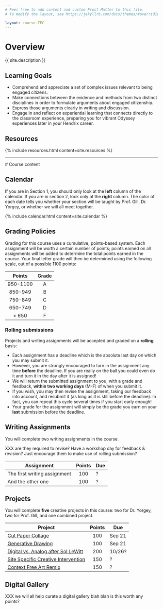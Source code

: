```yaml
---
# Feel free to add content and custom Front Matter to this file.
# To modify the layout, see https://jekyllrb.com/docs/themes/#overriding-theme-defaults

layout: course-TEC
---
```


# <a name="description">Overview</a>

{{ site.description }}

## <a name="goals">Learning Goals</a>

* Comprehend and appreciate a set of complex issues relevant to being
  engaged citizens.
* Make connections between the evidence and methods from two distinct
  disciplines in order to formulate arguments about engaged citizenship.
* Express those arguments clearly in writing and discussion.
* Engage in and reflect on experiential learning that connects
  directly to the classroom experience, preparing you for vibrant
  Odyssey experiences later in your Hendrix career.

## <a name="resources">Resources</a>

{% include resources.html content=site.resources %}

<hr>
# Course content

## <a name="calendar">Calendar</a>

If you are in Section 1, you should only look at the
**left** column of the calendar. If you are in section 2, look only
at the <b>right</b> column.  The color of each date tells you whether
your section will be taught by <span class="gill">Prof.
Gill</span>, <span class="yorgey">Dr. Yorgey</span>, or whether we
will <span class="group">all meet together</span>.

{% include calendar.html content=site.calendar %}

## <a name="grading">Grading Policies</a>

Grading for this course uses a cumulative, points-based system.  Each
assignment will be worth a certain number of points; points earned on
all assignments will be added to determine the total points earned in
the course.  Your final letter grade will then be determined using the
following scale, out of a possible 1100 points:

| Points   | Grade |
|:--------:|:-----:|
| 950-1100 | A     |
| 850-949  | B     |
| 750-849  | C     |
| 650-749  | D     |
| < 650    | F     |

### Rolling submissions

Projects and writing assignments will be accepted and graded on a
**rolling** basis:

* Each assignment has a deadline which is the absolute last day on
  which you may submit it.
* However, you are strongly encouraged to turn in the assignment any
  time **before** the deadline.  If you are really on the ball you
  could even do it and turn it in the day after it is assigned!
* We will return the submitted assignment
  to you, with a grade and feedback, **within two working days** (M-F)
  of when you submit it.
* If you wish, you may then revise the assignment, taking our feedback
  into account, and resubmit it (as long as it is still before the
  deadline). In fact, you can repeat this cycle several times if you
  start early enough!
* Your grade for the assignment will simply be the grade you earn on
  your **last** submission before the deadline.

## <a name="writing">Writing Assignments</a>

You will complete two writing assignments in the course.

XXX are they required to revise?  Have a workshop day for feedback &
revision?  Just encourage them to make use of rolling submission?

| Assignment                   | Points | Due |
|------------------------------|:------:|-----|
| The first writing assignment | 100    | ?   |
| And the other one            | 100    | ?   |

## <a name="projects">Projects</a>

You will complete **five** creative projects in this course: two for
Dr. Yorgey, two for Prof. Gill, and one combined project.

| Project                                                                            | Points | Due    |
|------------------------------------------------------------------------------------|:------:|--------|
| [Cut Paper Collage]({{site.baseurl}}/projects/collage.html)                        | 100    | Sep 21 |
| [Generative Drawing]({{site.baseurl}}/projects/generativedrawing.html)             | 100    | Sep 21 |
| [Digital vs. Analog after Sol LeWitt]({{site.baseurl}}/projects/sollewitt.html)    | 200    | 10/26?      |
| [Site Specific Creative Intervention]({{site.baseurl}}/projects/intervention.html) | 150    | ?      |
| [Context Free Art Remix]({{site.baseurl}}/projects/remix.html)                     | 150    | ?      |

## <a name="gallery">Digital Gallery</a>

XXX we will all help curate a digital gallery blah blah is this worth
any points?
